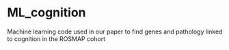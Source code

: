 # ML_cognition
Machine learning code used in our paper to find genes and pathology linked to cognition in the ROSMAP cohort
